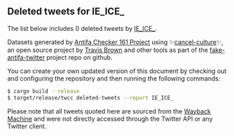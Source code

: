 ## Deleted tweets for IE_ICE_

The list below includes 0 deleted tweets by
[IE_ICE_](https://twitter.com/IE_ICE_).



Datasets generated by [Antifa Checker 161 Project](https://twitter.com/antifacheck161) using ✨[cancel-culture](https://github.com/travisbrown/cancel-culture)✨, an open source project by 
[Travis Brown](https://twitter.com/travisbrown) and other tools as part of the 
[fake-antifa-twitter](https://github.com/antifacheck161/fake-antifa-twitter) project repo on github.

You can create your own updated version of this document by checking out and configuring the
repository and then running the following commands:

```bash
$ cargo build --release
$ target/release/twcc deleted-tweets --report IE_ICE_
```

Please note that all tweets quoted here are sourced from the
[Wayback Machine](https://web.archive.org) and were not directly accessed through the Twitter API or
any Twitter client.

